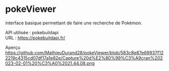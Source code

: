 # pokeViewer

interface basique permettant de faire une recherche
de Pokémon.

API utilisée : pokebuildapi  
URL : https://pokebuildapi.fr/

Aperçu https://github.com/MathieuDurand28/pokeViewer/blob/583c8e87e69937f122219c4315cd07df17a1e82e/Capture%20d%E2%80%99%C3%A9cran%202023-02-01%20%C3%A0%2021.44.08.png


